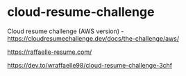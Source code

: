 # cloud-resume-challenge
Cloud resume challenge (AWS version) - https://cloudresumechallenge.dev/docs/the-challenge/aws/

https://raffaelle-resume.com/

https://dev.to/wraffaelle98/cloud-resume-challenge-3chf
